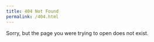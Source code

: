 ```yaml
---
title: 404 Not Found
permalink: /404.html
---
```


Sorry, but the page you were trying to open does not exist.

